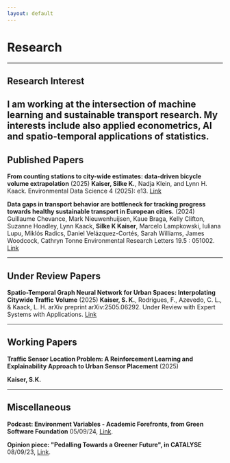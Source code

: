 ```yaml
---
layout: default
---
```

# Research

-----------------------------------
## Research Interest

I am working at the intersection of machine learning and sustainable transport research. My interests include also applied econometrics, AI and spatio-temporal applications of statistics.
-----------------------------------
## Published Papers

**From counting stations to city-wide estimates: data-driven bicycle volume extrapolation** (2025)
**Kaiser, Silke K.**, Nadja Klein, and Lynn H. Kaack. Environmental Data Science 4 (2025): e13. [Link](https://www.cambridge.org/core/journals/environmental-data-science/article/from-counting-stations-to-citywide-estimates-datadriven-bicycle-volume-extrapolation/5FD65F33E0C127AA8A2D6F5576B0ACAC)

**Data gaps in transport behavior are bottleneck for tracking progress towards healthy sustainable transport in European cities.** (2024)
Guillaume Chevance, Mark Nieuwenhuijsen, Kaue Braga, Kelly Clifton, Suzanne Hoadley, Lynn Kaack, **Silke K Kaiser**, Marcelo Lampkowski, Iuliana Lupu, Miklós Radics, Daniel Velázquez-Cortés, Sarah Williams, James Woodcock, Cathryn Tonne Environmental Research Letters 19.5 : 051002. [Link](https://iopscience.iop.org/article/10.1088/1748-9326/ad42b3/meta)

-----------------------------------
## Under Review Papers

**Spatio-Temporal Graph Neural Network for Urban Spaces: Interpolating Citywide Traffic Volume** (2025)
**Kaiser, S. K.**, Rodrigues, F., Azevedo, C. L., & Kaack, L. H.  arXiv preprint arXiv:2505.06292. Under Review with Expert Systems with Applications. [Link](https://arxiv.org/abs/2505.06292)

-----------------------------------
## Working Papers

**Traffic Sensor Location Problem: A Reinforcement Learning and Explainability Approach to Urban Sensor Placement** (2025)

**Kaiser, S.K.**

-----------------------------------
## Miscellaneous

**Podcast: Environment Variables - Academic Forefronts, from Green Software Foundation**
05/09/24, [Link](https://podcasts.castplus.fm/e/pnlxx2mn-academic-forefronts).

**Opinion piece: "Pedalling Towards a Greener Future", in CATALYSE**
08/09/23, [Link](https://catalysehorizon.eu/post/pedalling-towards-a-greener-future-the-impact-of-cycling-and-active-transport-on-climate-change-and-public-health/).


